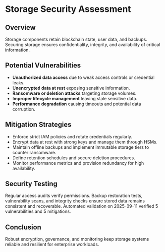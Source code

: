 # Storage Security Assessment

## Overview
Storage components retain blockchain state, user data, and backups. Securing storage ensures confidentiality, integrity, and availability of critical information.

## Potential Vulnerabilities
- **Unauthorized data access** due to weak access controls or credential leaks.
- **Unencrypted data at rest** exposing sensitive information.
- **Ransomware or deletion attacks** targeting storage volumes.
- **Improper lifecycle management** leaving stale sensitive data.
- **Performance degradation** causing timeouts and potential data corruption.

## Mitigation Strategies
- Enforce strict IAM policies and rotate credentials regularly.
- Encrypt data at rest with strong keys and manage them through HSMs.
- Maintain offline backups and implement immutable storage tiers to counter ransomware.
- Define retention schedules and secure deletion procedures.
- Monitor performance metrics and provision redundancy for high availability.

## Security Testing
Regular access audits verify permissions. Backup restoration tests, vulnerability scans, and integrity checks ensure stored data remains consistent and recoverable.
Automated validation on 2025-09-11 verified 5 vulnerabilities and 5 mitigations.

## Conclusion
Robust encryption, governance, and monitoring keep storage systems reliable and resilient for enterprise workloads.
